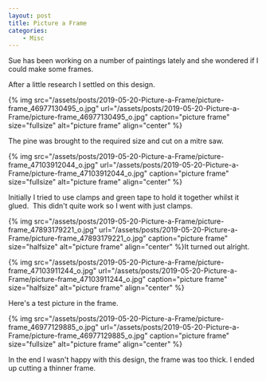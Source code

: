 ```yaml
---
layout: post
title: Picture a Frame
categories:
    - Misc
---
```


Sue has been working on a number of paintings lately and she wondered if I could make some frames.


After a little research I settled on this design.


{% img src="/assets/posts/2019-05-20-Picture-a-Frame/picture-frame_46977130495_o.jpg" url="/assets/posts/2019-05-20-Picture-a-Frame/picture-frame_46977130495_o.jpg" caption="picture frame" size="fullsize" alt="picture frame" align="center" %}


The pine was brought to the required size and cut on a mitre saw.


{% img src="/assets/posts/2019-05-20-Picture-a-Frame/picture-frame_47103912044_o.jpg" url="/assets/posts/2019-05-20-Picture-a-Frame/picture-frame_47103912044_o.jpg" caption="picture frame" size="fullsize" alt="picture frame" align="center" %}


Initially I tried to use clamps and green tape to hold it together whilst it glued.  This didn't quite work so I went with just clamps.


{% img src="/assets/posts/2019-05-20-Picture-a-Frame/picture-frame_47893179221_o.jpg" url="/assets/posts/2019-05-20-Picture-a-Frame/picture-frame_47893179221_o.jpg" caption="picture frame" size="halfsize" alt="picture frame" align="center" %}It turned out alright.


{% img src="/assets/posts/2019-05-20-Picture-a-Frame/picture-frame_47103911244_o.jpg" url="/assets/posts/2019-05-20-Picture-a-Frame/picture-frame_47103911244_o.jpg" caption="picture frame" size="halfsize" alt="picture frame" align="center" %}


Here's a test picture in the frame.


{% img src="/assets/posts/2019-05-20-Picture-a-Frame/picture-frame_46977129885_o.jpg" url="/assets/posts/2019-05-20-Picture-a-Frame/picture-frame_46977129885_o.jpg" caption="picture frame" size="fullsize" alt="picture frame" align="center" %}


In the end I wasn't happy with this design, the frame was too thick. I ended up cutting a thinner frame.













